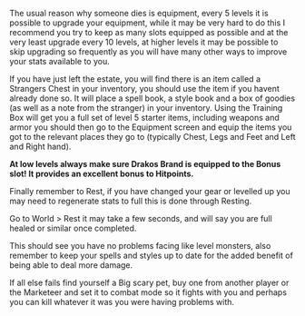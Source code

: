 The usual reason why someone dies is equipment, every 5 levels it is possible to upgrade your equipment, while it may be very hard to do this I recommend you try to keep as many slots equipped as possible and at the very least upgrade every 10 levels, at higher levels it may be possible to skip upgrading so frequently as you will have many other ways to improve your stats available to you.

If you have just left the estate, you will find there is an item called a Strangers Chest in your inventory, you should use the item if you havent already done so. It will place a spell book, a style book and a box of goodies (as well as a note from the stranger) in your inventory. Using the Training Box will get you a full set of level 5 starter items, including weapons and armor you should then go to the Equipment screen and equip the items you got to the relevant places they go to (typically Chest, Legs and Feet and Left and Right hand).

**At low levels always make sure Drakos Brand is equipped to the Bonus slot! It provides an excellent bonus to Hitpoints.**

Finally remember to Rest, if you have changed your gear or levelled up you may need to regenerate stats to full this is done through Resting.

Go to World > Rest it may take a few seconds, and will say you are full healed or similar once completed.

This should see you have no problems facing like level monsters, also remember to keep your spells and styles up to date for the added benefit of being able to deal more damage.

If all else fails find yourself a Big scary pet, buy one from another player or the Marketeer and set it to combat mode so it fights with you and perhaps you can kill whatever it was you were having problems with.